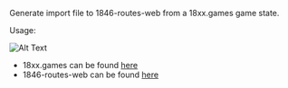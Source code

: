Generate import file to 1846-routes-web from a 18xx.games game state.

Usage:

![Alt Text](doc/how_to.gif)


* 18xx.games can be found [here](https://github.com/tobymao/18xx)
* 1846-routes-web can be found [here](https://github.com/Auzzy/1846-routes-web) 
